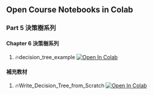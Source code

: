 ## Open Course Notebooks in Colab

### Part 5 決策樹系列
#### Chapter 6 決策樹系列
1. 🔥decision_tree_example [![Open In Colab](https://colab.research.google.com/assets/colab-badge.svg)](https://colab.research.google.com/github/TA-aiacademy/course_3.0/blob/main/02_ML/part5/Chapter6/decision_tree_example.ipynb)
#### 補充教材
1. 🔥Write_Decision_Tree_from_Scratch [![Open In Colab](https://colab.research.google.com/assets/colab-badge.svg)](https://colab.research.google.com/github/TA-aiacademy/course_3.0/blob/main/02_ML/part5/Chapter6/Write_Decision_Tree_from_Scratch.ipynb)
